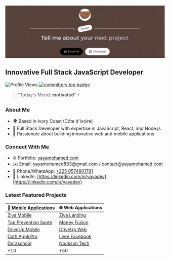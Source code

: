 [![hero](./hero.png?raw=true)](https://yayamohamed.com)

## Innovative Full Stack JavaScript Developer

![Profile Views](https://komarev.com/ghpvc/?username=yaya12085&color=brightgreen) [![committers.top badge](https://user-badge.committers.top/ivory_coast_public/Yaya12085.svg)](https://user-badge.committers.top/ivory_coast_public/Yaya12085)

> "Today's Mood: **motivated**" ⚡

### About Me
* 🌍 Based in Ivory Coast (Côte d'Ivoire)
* 💼 Full Stack Developer with expertise in JavaScript, React, and Node.js
* 🚀 Passionate about building innovative web and mobile applications

### Connect With Me
* 🌐 Portfolio: [yayamohamed.com](https://yayamohamed.com)
* ✉️ Email: [yayamohamed883@gmail.com](mailto:yayamohamed883@gmail.com) / [contact@yayamohamed.com](mailto:contact@yayamohamed.com)
* 📱 Phone/WhatsApp: [+225 0574801791](tel:+2250574801791)
* 🔗 LinkedIn: [https://linkedin.com/in/yayadev](https://linkedin.com/in/yayadev)


### Latest Featured Projects

| 📱 Mobile Applications | 🌐 Web Applications |
|------------------------|---------------------|
| [Ziva Mobile](https://play.google.com/store/apps/details?id=net.zivaziva.app) | [Ziva Landing](https://www.zivacovoiturage.net/) |
| [Top Prevention Santé](https://play.google.com/store/apps/details?id=com.toppreventionsante) | [Money Fusion](https://moneyfusion.net) |
| [DriveUp Mobile](https://play.google.com/store/apps/details?id=com.driveup.mobile) | [DriveUp Web](https://driveuptech.com/) |
| [Cath Appli Pro](https://play.google.com/store/apps/details?id=com.scdigital.cathapplipro) | [Livre Facebook](https://livre.sc-digital.org) |
| [Doraschool](https://play.google.com/store/apps/details?id=com.doraschool) | [Noukson Tech](https://https://www.noukson-tech.com/) |
| +10 | +50 |
